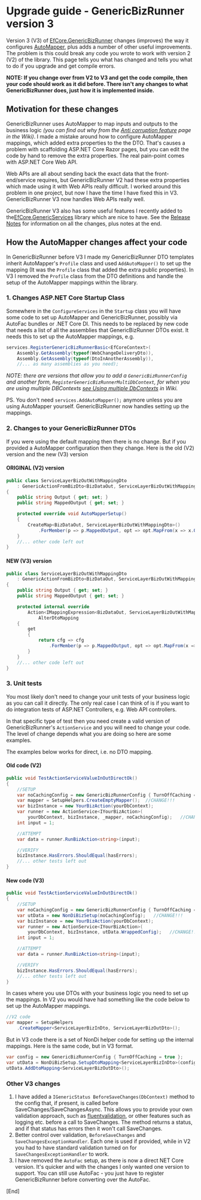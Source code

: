 # Upgrade guide - GenericBizRunner version 3

Version 3 (V3) of [EfCore.GenericBizRunner](https://github.com/JonPSmith/EfCore.GenericBizRunner) changes (improves) the way it configures [AutoMapper](https://automapper.org/), plus adds a number of other useful improvements. The problem is this could break any code you wrote to work with version 2 (V2) of the library. This page tells you what has changed and tells you what to do if you upgrade and get compile errors.

**NOTE: If you change over from V2 to V3 and get the code compile, then your code should work as it did before. There isn't any changes to what GenericBizRunner does, just how it is implemented inside.**

## Motivation for these changes

GenericBizRunner uses AutoMapper to map inputs and outputs to the business logic *(you can find out why from the [Anti corruption feature](https://github.com/JonPSmith/EfCore.GenericBizRunner/wiki/Anti-corruption-feature) page in the Wiki)*. I made a mistake around how to configure AutoMapper mappings, which added extra properties to the the DTO. That's causes a problem with scaffolding ASP.NET Core Razor pages, but you can edit the code by hand to remove the extra properties. The real pain-point comes with ASP.NET Core Web API.

Web APIs are all about sending back the exact data that the front-end/service requires, but GenericBizRunner V2 had these extra properties which made using it with Web APIs really difficult. I worked around this problem in one project, but now I have the time I have fixed this in V3. GenericBizRunner V3 now handles Web APIs really well.

GenericBizRunner V3 also has some useful features I recently added to the[EfCore.GenericServices](https://github.com/JonPSmith/EfCore.GenericServices) library which are nice to have. See the [Release Notes](https://github.com/JonPSmith/EfCore.GenericServices/blob/master/ReleaseNotes.md) for information on all the changes, plus notes at the end.

## How the AutoMapper changes affect your code

In GenericBizRunner before V3 I made my GenericBizRunner DTO templates inherit AutoMapper's `Profile` class and used `AddAutoMapper()` to set up the mapping (It was the `Profile` class that added the extra public properties). In V3 I removed the `Profile` class from the DTO definitions and handle the setup of the AutoMapper mappings within the library.

### 1. Changes ASP.NET Core Startup Class

Somewhere in the `ConfigureServices` in the `Startup` class you will have some code to set up AutoMapper and GenericBizRunner, possibly via AutoFac bundles or .NET Core DI. This needs to be replaced by new code that needs a list of all the assemblies that GenericBizRunner DTOs exist. It needs this to set up the AutoMapper mappings, e.g.

```csharp
services.RegisterGenericBizRunnerBasic<EfCoreContext>(
    Assembly.GetAssembly(typeof(WebChangeDeliveryDto)),
    Assembly.GetAssembly(typeof(DtoInAnotherAssembly)),
    //... as many assemblies as you need);
```

*NOTE: there are versions that allow you to add a `GenericBizRunnerConfig` and another form, `RegisterGenericBizRunnerMultiDbContext`, for when you are using multiple DBContexts [see Using multiple DbContexts](https://github.com/JonPSmith/EfCore.GenericBizRunner/wiki/Using-multiple-DbContexts) in Wiki.*

PS. You don't need `services.AddAutoMapper();` anymore unless you are using AutoMapper yourself. GenericBizRunner now handles setting up the mappings.

### 2. Changes to your GenericBizRunner DTOs

If you were using the default mapping then there is no change. But if you provided a AutoMapper configuration then they change. Here is the old (V2) version and the new (V3) version

#### ORIGINAL (V2) version

```csharp
public class ServiceLayerBizOutWithMappingDto 
    : GenericActionFromBizDto<BizDataOut, ServiceLayerBizOutWithMappingDto>
{
    public string Output { get; set; }
    public string MappedOutput { get; set; }

    protected override void AutoMapperSetup()
    {
        CreateMap<BizDataOut, ServiceLayerBizOutWithMappingDto>()
            .ForMember(p => p.MappedOutput, opt => opt.MapFrom(x => x.Output + " with suffix."));
    }
    //... other code left out
}
```

#### NEW (V3) version

```csharp
public class ServiceLayerBizOutWithMappingDto 
    : GenericActionFromBizDto<BizDataOut, ServiceLayerBizOutWithMappingDto>
{
    public string Output { get; set; }
    public string MappedOutput { get; set; }

    protected internal override
        Action<IMappingExpression<BizDataOut, ServiceLayerBizOutWithMappingDto>>
            AlterDtoMapping
    {
        get
        {
            return cfg => cfg
                .ForMember(p => p.MappedOutput, opt => opt.MapFrom(x => x.Output + " with suffix."));
        }
    }
    //... other code left out
}
```

### 3. Unit tests

You most likely don't need to change your unit tests of your business logic as you can call it directly. The only real case I can think of is if you want to do integration tests of ASP.NET Controllers, e.g.  Web API controllers.

In that specific type of test then you need create a valid version of GenericBizRunner's `ActionService` and you will need to change your code. The level of change depends what you are doing so here are some examples.

The examples below works for direct, i.e. no DTO mapping.

#### Old code (V2)

```csharp
public void TestActionServiceValueInOutDirectOk()
{
    //SETUP 
    var noCachingConfig = new GenericBizRunnerConfig { TurnOffCaching = true };
    var mapper = SetupHelpers.CreateEmptyMapper();  //CHANGE!!!
    var bizInstance = new YourBizAction(yourDbContext);
    var runner = new ActionService<IYourBizAction>(
        yourDbContext, bizInstance, _mapper, noCachingConfig);   //CHANGE!!!
    int input = 1;

    //ATTEMPT
    var data = runner.RunBizAction<string>(input);

    //VERIFY
    bizInstance.HasErrors.ShouldEqual(hasErrors);
    //... other tests left out
}
```

#### New code (V3)

```csharp
public void TestActionServiceValueInOutDirectOk()
{
    //SETUP
    var noCachingConfig = new GenericBizRunnerConfig { TurnOffCaching = true };
    var utData = new NonDiBizSetup(noCachingConfig);   //CHANGE!!!
    var bizInstance = new YourBizAction(yourDbContext);
    var runner = new ActionService<IYourBizAction>(
        yourDbContext, bizInstance, utData.WrappedConfig);   //CHANGE!!!
    int input = 1;

    //ATTEMPT
    var data = runner.RunBizAction<string>(input);

    //VERIFY
    bizInstance.HasErrors.ShouldEqual(hasErrors);
    //... other tests left out
}
```

In cases where you use DTOs with your business logic you need to set up the mappings. In V2 you would have had something like the code below to set up the AutoMapper mappings.

```csharp
//V2 code
var mapper = SetupHelpers
    .CreateMapper<ServiceLayerBizInDto, ServiceLayerBizOutDto>();
```

But in V3 code there is a set of NonDi helper code for setting up the internal mappings. Here is the same code, but in V3 format.

```csharp
var config = new GenericBizRunnerConfig { TurnOffCaching = true };
var utData = NonDiBizSetup.SetupDtoMapping<ServiceLayerBizInDto>(config);
utData.AddDtoMapping<ServiceLayerBizOutDto>();
```

### Other V3 changes

1. I have added a `IGenericStatus BeforeSaveChanges(DbContext)` method to the config that, if present, is called before SaveChanges/SaveChangesAsync. This allows you to provide your own validation approach, such as [fluentvalidation](https://fluentvalidation.net/), or other features such as logging etc. before a call to SaveChanges. The method returns a status, and if that status has errors then it won't call SaveChanges.
2. Better control over validation, `BeforeSaveChanges` and `SaveChangesExceptionHandler`. Each one is used if provided, while in V2 you had to have standard validation turned on for `SaveChangesExceptionHandler` to work.
3. I have removed the `AutoFac` setup, as there is now a direct NET Core version. It's quicker and with the changes I only wanted one version to support. You can still use AutoFac - you just have to register GenericBizRunner before converting over the AutoFac.

[End]